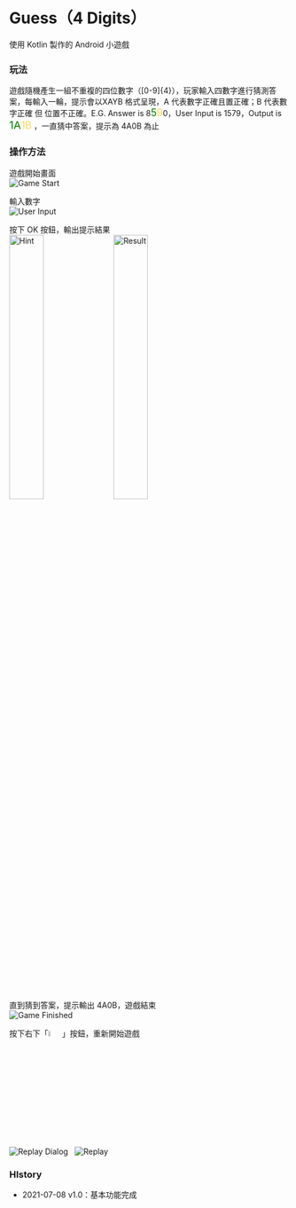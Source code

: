 # Guess（4 Digits）
使用 Kotlin 製作的 Android 小遊戲

### 玩法

遊戲隨機產生一組不重複的四位數字（[0-9]{4}），玩家輸入四數字進行猜測答案，每輸入一輪，提示會以XAYB 格式呈現，<spna sytle='color: red; font-size: 14.5pt;'>A 代表數字正確且置正確；B 代表數字正確 但 位置不正確</span>。E.G. Answer is 8<span style='color: green; font-size: 13.5pt;'>5</span><span style='color: #fada5e; font-size: 13.5pt;'>9</span>0，User Input is 1579，Output is <span style='color: green; font-size: 14.5pt;'>1A</span><span style='color: #fada5e;font-size: 13.5pt;'>1B</span> ，一直猜中答案，提示為 4A0B 為止

### 操作方法

遊戲開始畫面<br />
<img src="https://i.imgur.com/vKW5yzX.png?1" title="Game Start" />

輸入數字<br />
<img src="https://i.imgur.com/GowNIS0.png?1" title="User Input" />

按下 OK 按鈕，輸出提示結果<br />
<img src="https://i.imgur.com/cWzqttW.png?1" title="Hint" style='width: 35%; display: inline-block;'/>&nbsp;&nbsp;&nbsp;<img src="https://i.imgur.com/qQMREpS.png?1" title="Result" style="width: 35%; display: inline-block;" />

直到猜到答案，提示輸出 4A0B，遊戲結束<br />
<img src="https://i.imgur.com/qD8by0l.png?1" title="Game Finished"/>

按下右下「<img src="https://i.imgur.com/Zpn013d.png?1" title="Replay" style='width: 5%;'/>」按鈕，重新開始遊戲

<img src="https://i.imgur.com/IUO5F10.png?1" title="Replay Dialog"/>&nbsp;&nbsp;&nbsp;<img src="https://i.imgur.com/Shq1f3F.png?1" title="Replay" />

### HIstory

- 2021-07-08 v1.0：基本功能完成
